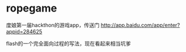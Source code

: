 ropegame
========

度娘第一届hackthon的游戏app，传送门 http://app.baidu.com/app/enter?appid=284625

flash的一个完全面向过程的写法，现在看起来相当坑爹